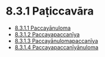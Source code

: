 

# 8.3.1 Paṭiccavāra

* [8.3.1.1 Paccayānuloma](8.3.1/8.3.1.1.md)
* [8.3.1.2 Paccayapaccanīya](8.3.1/8.3.1.2.md)
* [8.3.1.3 Paccayānulomapaccanīya](8.3.1/8.3.1.3.md)
* [8.3.1.4 Paccayapaccanīyānuloma](8.3.1/8.3.1.4.md)



